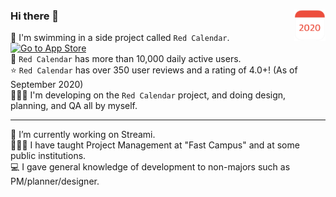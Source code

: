 ### Hi there 👋  [<img src="https://github.com/blackturtle2/blackturtle2/blob/master/redcalendar_store_image.png" alt="Go to App Store" width = 50 align = right>](https://apps.apple.com/kr/app/%EB%B9%A8%EA%B0%84%EB%8B%AC%EB%A0%A5-2020/id1489018103)  

🚀 I'm swimming in a side project called `Red Calendar`. [<img src="https://devimages-cdn.apple.com/app-store/marketing/guidelines/images/badge-download-on-the-app-store.svg" alt="Go to App Store">](https://apps.apple.com/kr/app/%EB%B9%A8%EA%B0%84%EB%8B%AC%EB%A0%A5-2020/id1489018103)  
📱 `Red Calendar` has more than 10,000 daily active users.  
⭐️ `Red Calendar` has over 350 user reviews and a rating of 4.0+! (As of September 2020)  
🧑🏻‍💻 I'm developing on the `Red Calendar` project, and doing design, planning, and QA all by myself.  
  

---
🔭 I’m currently working on Streami.  
🧑🏻‍🏫 I have taught Project Management at "Fast Campus" and at some public institutions.  
💻 I gave general knowledge of development to non-majors such as PM/planner/designer.



<!--
**blackturtle2/blackturtle2** is a ✨ _special_ ✨ repository because its `README.md` (this file) appears on your GitHub profile.

Here are some ideas to get you started:

- 🔭 I’m currently working on ...
- 🌱 I’m currently learning ...
- 👯 I’m looking to collaborate on ...
- 🤔 I’m looking for help with ...
- 💬 Ask me about ...
- 📫 How to reach me: ...
- 😄 Pronouns: ...
- ⚡ Fun fact: ...
-->
